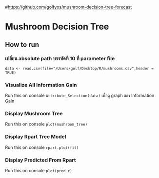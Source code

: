 #https://github.com/golfyos/mushroom-decision-tree-forecast

# Mushroom Decision Tree

## How to run
### เปลี่ยน absolute path บรรทัดที่ 10 ที่ parameter file
`data <- read.csv(file="/Users/golf/Desktop/R/mushrooms.csv",header = TRUE)`

### Visualize All Information Gain 
Run this on console 
`Attribute_Selection(data)`
เพื่อดู graph ของ Information Gain 

### Display Mushroom Tree
Run this on console
`plot(mushroom_tree)`

### Display Rpart Tree Model
Run this on console
`rpart.plot(fit)`

### Display Predicted From Rpart
Run this on console
`plot(pred_r)`
